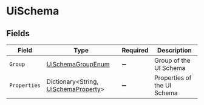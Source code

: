 # UiSchema


## Fields

| Field                                                                               | Type                                                                                | Required                                                                            | Description                                                                         |
| ----------------------------------------------------------------------------------- | ----------------------------------------------------------------------------------- | ----------------------------------------------------------------------------------- | ----------------------------------------------------------------------------------- |
| `Group`                                                                             | [UiSchemaGroupEnum](../../Models/Components/UiSchemaGroupEnum.md)                   | :heavy_minus_sign:                                                                  | Group of the UI Schema                                                              |
| `Properties`                                                                        | Dictionary<String, [UiSchemaProperty](../../Models/Components/UiSchemaProperty.md)> | :heavy_minus_sign:                                                                  | Properties of the UI Schema                                                         |
